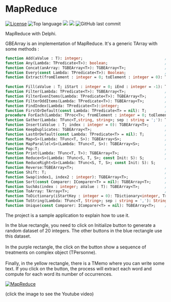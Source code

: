 # MapReduce
[![License](https://img.shields.io/badge/License-MIT-green.svg)](https://opensource.org/licenses/MIT)
![Top language](https://img.shields.io/github/languages/top/gbegreg/MapReduce)
[![](https://tokei.rs/b1/github/gbegreg/MapReduce?category=code)](https://github.com//gbegreg/MapReduce)
[![](https://tokei.rs/b1/github/gbegreg/MapReduce?category=files)](https://github.com//gbegreg/MapReduce)
![GitHub last commit](https://img.shields.io/github/last-commit/gbegreg/MapReduce)

MapReduce with Delphi.

GBEArray is an implementation of MapReduce. It's a generic TArray<T> with some methods :<br /> 
```pascal
function Add(aValue : T): integer;                                    // Add a value to the end of the array and return the new length
function Any(Lambda: TPredicate<T>): boolean;                         // any : is there at least one element that corresponds to the request
function Concat(anArray: TGBEArray<T>): TGBEArray<T>;                 // Concat : concat this TGBEArray<T> with another TGBEArray<T> into a new one
function Every(const Lambda: TPredicate<T>): Boolean;                 // Each element respects the lambda
function Extract(fromElement : integer = 0; toElement : integer = 0): TGBEArray<T>; // Extract element from an TGBEArray from fromElement indice to toElement indice to a new TGBEArray
                                                                                           // if fromElement or toElement are negative, it's indicate an offset from the end of the TGBEArray
function Fill(aValue : T; iStart : integer = 0; iEnd : integer = -1): TGBEArray<T>;       // Fill an TGBEArray<T> with aValue. If the TGBEArray is empty and the iStart at 0, then iEnd parameter specify also the length of the TGBEArray<T>
function Filter(Lambda: TPredicate<T>): TGBEArray<T>;                 // filter
function FilterEvenItems(Lambda: TPredicate<T>): TGBEArray<T>;        // filter on even items only
function FilterOddItems(Lambda: TPredicate<T>): TGBEArray<T>;         // filter on odd items only
function FindIndex(Lambda: TPredicate<T>):integer;                    // Return first index of element that match with the predicate
function FirstOrDefault(const Lambda: TPredicate<T> = nil): T;        // Return first element or first element from a predicate (if predicate set) or the default value of T
procedure ForEach(Lambda: TProc<T>; fromElement : integer = 0; toElement : integer = -1);  // execute lambda for all elements don't return object
function Gather(Lambda: TFunc<T,string, string>; sep : string = ';'): TGBEArray<string>; // group the keys/values and return a TGBEArray<string>
function Insert(aValue : T; index : integer = 0): TGBEArray<T>;       // Insert aValue at index position and return a new TGBEArray
function KeepDuplicates: TGBEArray<T>;                                // Return a new TGBEArray with only duplicates elements
function LastOrDefault(const Lambda: TPredicate<T> = nil): T;         // Return first element or first element from a predicate (if predicate set) or the default value of T
function Map<S>(Lambda: TFunc<T, S>): TGBEArray<S>;                   // map
function MapParallel<S>(Lambda: TFunc<T, S>): TGBEArray<S>;           // mapParallel
function Pop:T;                                                       // return the last item of the array and remove it from the array
function Print(Lambda: TFunc<T, T>): TGBEArray<T>;                    // print the data
function Reduce<S>(Lambda: TFunc<S, T, S>; const Init: S): S;         // reduce
function ReduceRight<S>(Lambda: TFunc<S, T, S>; const Init: S): S;
function Reverse:TGBEArray<T>;                                        // Reverse the array
function Shift: T;                                                    // return the first item of the array and remove it from the array
function Swap(index1, index2 : integer): TGBEArray<T>;                // Return new TGBEArra<T> with swap item1 and item2
function Sort(const Comparer: IComparer<T> = nil): TGBEArray<T>;      // sort
function SuchAs(index : integer; aValue : T): TGBEArray<T>;           // Generate a new Array with the same datas but with aValue at index position
function ToArray: TArray<T>;                                          // convert TGBEArry to TArray
function ToDictionary(iStartKey : integer = 0): TDictionary<integer, T>;  // convert to TDictionary with an optional paramter to specify the start index of key
function ToString(Lambda: TFunc<T, String>; sep : string = ','): String; // convert to string
function Unique(const Comparer: IComparer<T> = nil): TGBEArray<T>;    // Return a new TGBEArray<T> without duplicates
```
  

The project is a sample application to explain how to use it.

In the blue rectangle, you need to click on Initialize button to generate a random dataset of 20 integers. The other buttons in the blue rectangle use this dataset.<br><br>
In the purple rectangle, the click on the button show a sequence of treatments on complex object (TPersonne).<br><br>
Finally, in the yellow rectangle, there is a TMemo where you can write some text. If you click on the button, the process will extract each word and compute for each word its number of occurrences.
 
[![MapReduce](http://img.youtube.com/vi/-KurgNbHmvQ/0.jpg)](https://www.youtube.com/watch?v=-KurgNbHmvQ)

(click the image to see the Youtube video)
